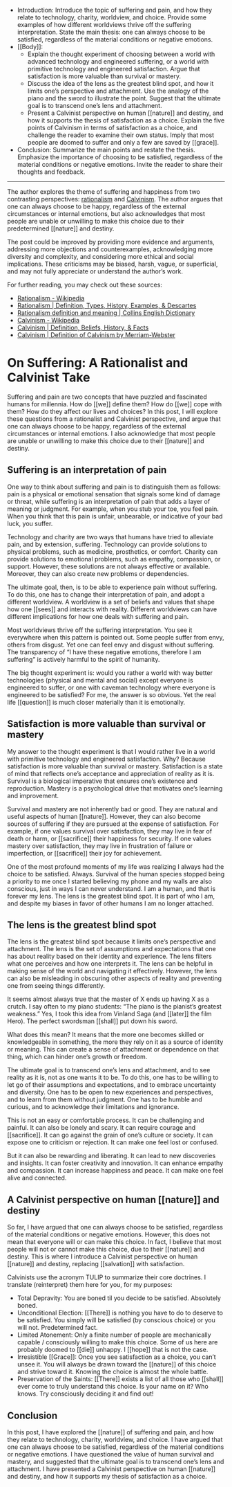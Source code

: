 -   Introduction: Introduce the topic of suffering and pain, and how they relate to technology, charity, worldview, and choice. Provide some examples of how different worldviews thrive off the suffering interpretation. State the main thesis: one can always choose to be satisfied, regardless of the material conditions or negative emotions.
-   [[Body]]:
    -   Explain the thought experiment of choosing between a world with advanced technology and engineered suffering, or a world with primitive technology and engineered satisfaction. Argue that satisfaction is more valuable than survival or mastery.
    -   Discuss the idea of the lens as the greatest blind spot, and how it limits one’s perspective and attachment. Use the analogy of the piano and the sword to illustrate the point. Suggest that the ultimate goal is to transcend one’s lens and attachment.
    -   Present a Calvinist perspective on human [[nature]] and destiny, and how it supports the thesis of satisfaction as a choice. Explain the five points of Calvinism in terms of satisfaction as a choice, and challenge the reader to examine their own status. Imply that most people are doomed to suffer and only a few are saved by [[grace]].
-   Conclusion: Summarize the main points and restate the thesis. Emphasize the importance of choosing to be satisfied, regardless of the material conditions or negative emotions. Invite the reader to share their thoughts and feedback.

* * * 

The author explores the theme of suffering and happiness from two contrasting perspectives: [rationalism](https://www.britannica.com/topic/rationalism) and [Calvinism](https://www.britannica.com/topic/Calvinism). The author argues that one can always choose to be happy, regardless of the external circumstances or internal emotions, but also acknowledges that most people are unable or unwilling to make this choice due to their predetermined [[nature]] and destiny.

The post could be improved by providing more evidence and arguments, addressing more objections and counterexamples, acknowledging more diversity and complexity, and considering more ethical and social implications. These criticisms may be biased, harsh, vague, or superficial, and may not fully appreciate or understand the author’s work.

For further reading, you may check out these sources:

-   [Rationalism - Wikipedia](https://en.wikipedia.org/wiki/Rationalism)
-   [Rationalism | Definition, Types, History, Examples, & Descartes](https://www.britannica.com/topic/rationalism)
-   [Rationalism definition and meaning | Collins English Dictionary](https://www.collinsdictionary.com/dictionary/english/rationalism)
-   [Calvinism - Wikipedia](https://en.wikipedia.org/wiki/Calvinism)
-   [Calvinism | Definition, Beliefs, History, & Facts](https://www.britannica.com/topic/Calvinism)
-   [Calvinism | Definition of Calvinism by Merriam-Webster](https://www.merriam-webster.com/dictionary/Calvinism)

# On Suffering: A Rationalist and Calvinist Take

Suffering and pain are two concepts that have puzzled and fascinated humans for millennia. How do [[we]] define them? How do [[we]] cope with them? How do they affect our lives and choices? In this post, I will explore these questions from a rationalist and Calvinist perspective, and argue that one can always choose to be happy, regardless of the external circumstances or internal emotions. I also acknowledge that most people are unable or unwilling to make this choice due to their [[nature]] and destiny.

## Suffering is an interpretation of pain

One way to think about suffering and pain is to distinguish them as follows: pain is a physical or emotional sensation that signals some kind of damage or threat, while suffering is an interpretation of pain that adds a layer of meaning or judgment. For example, when you stub your toe, you feel pain. When you think that this pain is unfair, unbearable, or indicative of your bad luck, you suffer.

Technology and charity are two ways that humans have tried to alleviate pain, and by extension, suffering. Technology can provide solutions to physical problems, such as medicine, prosthetics, or comfort. Charity can provide solutions to emotional problems, such as empathy, compassion, or support. However, these solutions are not always effective or available. Moreover, they can also create new problems or dependencies.

The ultimate goal, then, is to be able to experience pain without suffering. To do this, one has to change their interpretation of pain, and adopt a different worldview. A worldview is a set of beliefs and values that shape how one [[sees]] and interacts with reality. Different worldviews can have different implications for how one deals with suffering and pain.

Most worldviews thrive off the suffering interpretation. You see it everywhere when this pattern is pointed out. Some people suffer from envy, others from disgust. Yet one can feel envy and disgust without suffering. The transparency of “I have these negative emotions, therefore I am suffering” is actively harmful to the spirit of humanity.

The big thought experiment is: would you rather a world with way better technologies (physical and mental and social) except everyone is engineered to suffer, or one with caveman technology where everyone is engineered to be satisfied? For me, the answer is so obvious. Yet the real life [[question]] is much closer materially than it is emotionally.

## Satisfaction is more valuable than survival or mastery

My answer to the thought experiment is that I would rather live in a world with primitive technology and engineered satisfaction. Why? Because satisfaction is more valuable than survival or mastery. Satisfaction is a state of mind that reflects one’s acceptance and appreciation of reality as it is. Survival is a biological imperative that ensures one’s existence and reproduction. Mastery is a psychological drive that motivates one’s learning and improvement.

Survival and mastery are not inherently bad or good. They are natural and useful aspects of human [[nature]]. However, they can also become sources of suffering if they are pursued at the expense of satisfaction. For example, if one values survival over satisfaction, they may live in fear of death or harm, or [[sacrifice]] their happiness for security. If one values mastery over satisfaction, they may live in frustration of failure or imperfection, or [[sacrifice]] their joy for achievement.

One of the most profound moments of my life was realizing I always had the choice to be satisfied. Always. Survival of the human species stopped being a priority to me once I started believing my phone and my walls are also conscious, just in ways I can never understand. I am a human, and that is forever my lens. The lens is the greatest blind spot. It is part of who I am, and despite my biases in favor of other humans I am no longer attached.

## The lens is the greatest blind spot

The lens is the greatest blind spot because it limits one’s perspective and attachment. The lens is the set of assumptions and expectations that one has about reality based on their identity and experience. The lens filters what one perceives and how one interprets it. The lens can be helpful in making sense of the world and navigating it effectively. However, the lens can also be misleading in obscuring other aspects of reality and preventing one from seeing things differently.

It seems almost always true that the master of X ends up having X as a crutch. I say often to my piano students: “The piano is the pianist’s greatest weakness.” Yes, I took this idea from Vinland Saga (and [[later]] the film Hero). The perfect swordsman [[shall]] put down his sword.

What does this mean? It means that the more one becomes skilled or knowledgeable in something, the more they rely on it as a source of identity or meaning. This can create a sense of attachment or dependence on that thing, which can hinder one’s growth or freedom.

The ultimate goal is to transcend one’s lens and attachment, and to see reality as it is, not as one wants it to be. To do this, one has to be willing to let go of their assumptions and expectations, and to embrace uncertainty and diversity. One has to be open to new experiences and perspectives, and to learn from them without judgment. One has to be humble and curious, and to acknowledge their limitations and ignorance.

This is not an easy or comfortable process. It can be challenging and painful. It can also be lonely and scary. It can require courage and [[sacrifice]]. It can go against the grain of one’s culture or society. It can expose one to criticism or rejection. It can make one feel lost or confused.

But it can also be rewarding and liberating. It can lead to new discoveries and insights. It can foster creativity and innovation. It can enhance empathy and compassion. It can increase happiness and peace. It can make one feel alive and connected.

## A Calvinist perspective on human [[nature]] and destiny

So far, I have argued that one can always choose to be satisfied, regardless of the material conditions or negative emotions. However, this does not mean that everyone will or can make this choice. In fact, I believe that most people will not or cannot make this choice, due to their [[nature]] and destiny. This is where I introduce a Calvinist perspective on human [[nature]] and destiny, replacing [[salvation]] with satisfaction.

Calvinists use the acronym TULIP to summarize their core doctrines. I translate (reinterpret) them here for you, for my purposes:

-   Total Depravity: You are boned til you decide to be satisfied. Absolutely boned.
-   Unconditional Election: [[There]] is nothing you have to do to deserve to be satisfied. You simply will be satisfied (by conscious choice) or you will not. Predetermined fact.
-   Limited Atonement: Only a finite number of people are mechanically capable / consciously willing to make this choice. Some of us here are probably doomed to [[die]] unhappy. I [[hope]] that is not the case.
-   Irresistible [[Grace]]: Once you see satisfaction as a choice, you can’t unsee it. You will always be drawn toward the [[nature]] of this choice and strive toward it. Knowing the choice is almost the whole battle.
-   Preservation of the Saints: [[There]] exists a list of all those who [[shall]] ever come to truly understand this choice. Is your name on it? Who knows. Try consciously deciding it and find out!

## Conclusion

In this post, I have explored the [[nature]] of suffering and pain, and how they relate to technology, charity, worldview, and choice. I have argued that one can always choose to be satisfied, regardless of the material conditions or negative emotions. I have questioned the value of human survival and mastery, and suggested that the ultimate goal is to transcend one’s lens and attachment. I have presented a Calvinist perspective on human [[nature]] and destiny, and how it supports my thesis of satisfaction as a choice.